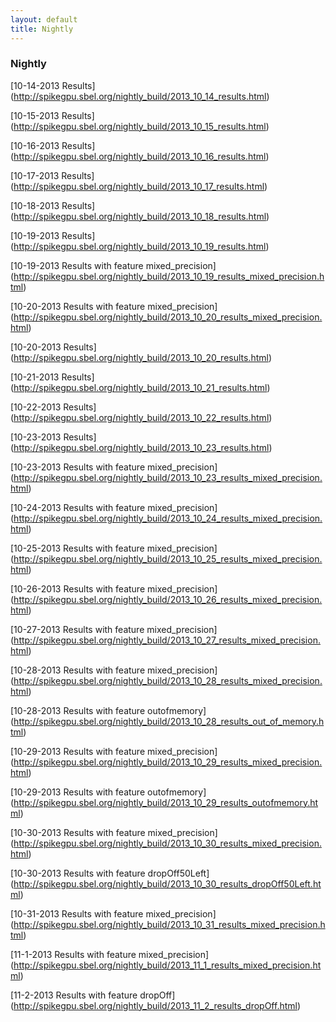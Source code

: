 ```yaml
--- 
layout: default
title: Nightly
---
```


### Nightly


[10-14-2013 Results] (http://spikegpu.sbel.org/nightly_build/2013_10_14_results.html)

[10-15-2013 Results] (http://spikegpu.sbel.org/nightly_build/2013_10_15_results.html)

[10-16-2013 Results] (http://spikegpu.sbel.org/nightly_build/2013_10_16_results.html)

[10-17-2013 Results] (http://spikegpu.sbel.org/nightly_build/2013_10_17_results.html)

[10-18-2013 Results] (http://spikegpu.sbel.org/nightly_build/2013_10_18_results.html)

[10-19-2013 Results] (http://spikegpu.sbel.org/nightly_build/2013_10_19_results.html)

[10-19-2013 Results with feature mixed_precision] (http://spikegpu.sbel.org/nightly_build/2013_10_19_results_mixed_precision.html)

[10-20-2013 Results with feature mixed_precision] (http://spikegpu.sbel.org/nightly_build/2013_10_20_results_mixed_precision.html)

[10-20-2013 Results] (http://spikegpu.sbel.org/nightly_build/2013_10_20_results.html)

[10-21-2013 Results] (http://spikegpu.sbel.org/nightly_build/2013_10_21_results.html)

[10-22-2013 Results] (http://spikegpu.sbel.org/nightly_build/2013_10_22_results.html)

[10-23-2013 Results] (http://spikegpu.sbel.org/nightly_build/2013_10_23_results.html)

[10-23-2013 Results with feature mixed_precision] (http://spikegpu.sbel.org/nightly_build/2013_10_23_results_mixed_precision.html)

[10-24-2013 Results with feature mixed_precision] (http://spikegpu.sbel.org/nightly_build/2013_10_24_results_mixed_precision.html)

[10-25-2013 Results with feature mixed_precision] (http://spikegpu.sbel.org/nightly_build/2013_10_25_results_mixed_precision.html)

[10-26-2013 Results with feature mixed_precision] (http://spikegpu.sbel.org/nightly_build/2013_10_26_results_mixed_precision.html)

[10-27-2013 Results with feature mixed_precision] (http://spikegpu.sbel.org/nightly_build/2013_10_27_results_mixed_precision.html)

[10-28-2013 Results with feature mixed_precision] (http://spikegpu.sbel.org/nightly_build/2013_10_28_results_mixed_precision.html)

[10-28-2013 Results with feature outofmemory] (http://spikegpu.sbel.org/nightly_build/2013_10_28_results_out_of_memory.html)

[10-29-2013 Results with feature mixed_precision] (http://spikegpu.sbel.org/nightly_build/2013_10_29_results_mixed_precision.html)

[10-29-2013 Results with feature outofmemory] (http://spikegpu.sbel.org/nightly_build/2013_10_29_results_outofmemory.html)

[10-30-2013 Results with feature mixed_precision] (http://spikegpu.sbel.org/nightly_build/2013_10_30_results_mixed_precision.html)

[10-30-2013 Results with feature dropOff50Left] (http://spikegpu.sbel.org/nightly_build/2013_10_30_results_dropOff50Left.html)

[10-31-2013 Results with feature mixed_precision] (http://spikegpu.sbel.org/nightly_build/2013_10_31_results_mixed_precision.html)

[11-1-2013 Results with feature mixed_precision] (http://spikegpu.sbel.org/nightly_build/2013_11_1_results_mixed_precision.html)

[11-2-2013 Results with feature dropOff] (http://spikegpu.sbel.org/nightly_build/2013_11_2_results_dropOff.html)

